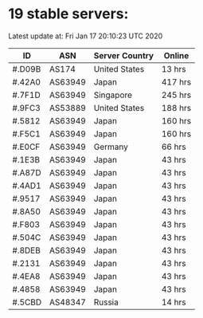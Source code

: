 # 19 stable servers:

Latest update at: Fri Jan 17 20:10:23 UTC 2020

| ID | ASN | Server Country | Online |
| -- | --- | -------------- | ------ |
| #.D09B | AS174 | United States | 13 hrs |
| #.42A0 | AS63949 | Japan | 417 hrs |
| #.7F1D | AS63949 | Singapore | 245 hrs |
| #.9FC3 | AS53889 | United States | 188 hrs |
| #.5812 | AS63949 | Japan | 160 hrs |
| #.F5C1 | AS63949 | Japan | 160 hrs |
| #.E0CF | AS63949 | Germany | 66 hrs |
| #.1E3B | AS63949 | Japan | 43 hrs |
| #.A87D | AS63949 | Japan | 43 hrs |
| #.4AD1 | AS63949 | Japan | 43 hrs |
| #.9517 | AS63949 | Japan | 43 hrs |
| #.8A50 | AS63949 | Japan | 43 hrs |
| #.F803 | AS63949 | Japan | 43 hrs |
| #.504C | AS63949 | Japan | 43 hrs |
| #.8DEB | AS63949 | Japan | 43 hrs |
| #.2131 | AS63949 | Japan | 43 hrs |
| #.4EA8 | AS63949 | Japan | 43 hrs |
| #.4858 | AS63949 | Japan | 43 hrs |
| #.5CBD | AS48347 | Russia | 14 hrs |

